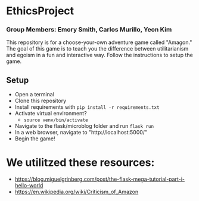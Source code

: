 # EthicsProject
### Group Members: Emory Smith, Carlos Murillo, Yeon Kim
This repository is for a choose-your-own adventure game called "Amagon." 
The goal of this game is to teach you the difference between utilitarianism and egoism in a fun and interactive way. 
Follow the instructions to setup the game. 

## Setup
- Open a terminal 
- Clone this repository 
- Install requirements with `pip install -r requirements.txt`
- Activate virtual environment? 
	- `source venv/bin/activate`
-  Navigate to the flask/microblog folder and run `flask run`
- In a web browser, navigate to "http://localhost:5000/" 
-  Begin the game!

# We utilitzed these resources: 
- https://blog.miguelgrinberg.com/post/the-flask-mega-tutorial-part-i-hello-world
-  https://en.wikipedia.org/wiki/Criticism_of_Amazon

